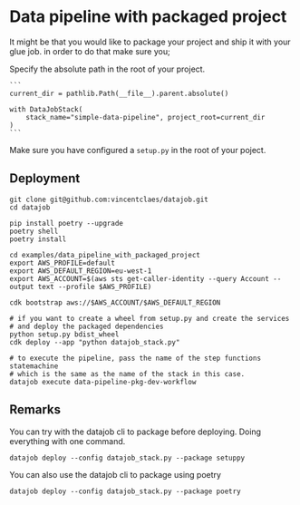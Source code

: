 # Data pipeline with packaged project

It might be that you would like to package your project and ship it with your glue job.
in order to do that make sure you;

Specify the absolute path in the root of your project.

    ```
    current_dir = pathlib.Path(__file__).parent.absolute()

    with DataJobStack(
        stack_name="simple-data-pipeline", project_root=current_dir
    )
    ```

Make sure you have configured a `setup.py` in the root of your poject.

## Deployment

    git clone git@github.com:vincentclaes/datajob.git
    cd datajob

    pip install poetry --upgrade
    poetry shell
    poetry install

    cd examples/data_pipeline_with_packaged_project
    export AWS_PROFILE=default
    export AWS_DEFAULT_REGION=eu-west-1
    export AWS_ACCOUNT=$(aws sts get-caller-identity --query Account --output text --profile $AWS_PROFILE)

    cdk bootstrap aws://$AWS_ACCOUNT/$AWS_DEFAULT_REGION

    # if you want to create a wheel from setup.py and create the services
    # and deploy the packaged dependencies
    python setup.py bdist_wheel
    cdk deploy --app "python datajob_stack.py"

    # to execute the pipeline, pass the name of the step functions statemachine
    # which is the same as the name of the stack in this case.
    datajob execute data-pipeline-pkg-dev-workflow

## Remarks

You can try with the datajob cli to package before deploying.
Doing everything with one command.

    datajob deploy --config datajob_stack.py --package setuppy

You can also use the datajob cli to package using poetry

    datajob deploy --config datajob_stack.py --package poetry
